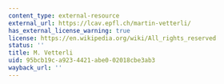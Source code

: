 ```yaml
---
content_type: external-resource
external_url: https://lcav.epfl.ch/martin-vetterli/
has_external_license_warning: true
license: https://en.wikipedia.org/wiki/All_rights_reserved
status: ''
title: M. Vetterli
uid: 95bcb19c-a923-4421-abe0-02018cbe3ab3
wayback_url: ''
---
```

